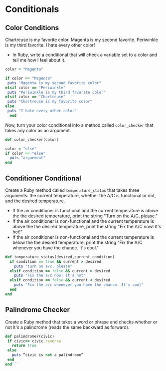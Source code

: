 # Conditionals

## Color Conditions

Chartreuse is my favorite color. Magenta is my second favorite. Periwinkle is my third favorite. I hate every other color!
* In Ruby, write a conditional that will check a variable set to a color and tell me how I feel about it.

```ruby
color = "Magenta"

if color == "Magenta"
 puts "Magenta is my second favorite color"
elsif color == "Periwinkle"
 puts "Periwinkle is my third favorite color"
elsif color == "Chartreuse"
 puts "Chartreuse is my favorite color"
else
 puts "I hate every other color"
  end
```

Now, turn your color conditional into a method called `color_checker` that takes any color as an argument.

```ruby
def color_checker(color)

color = "else"
if color == "else"
  puts "arguement"
end
```

## Conditioner Conditional
Create a Ruby method called `temperature_status` that takes three arguments: the current temperature, whether the A/C is functional or not, and the desired temperature.

  - If the air conditioner is functional and the current temperature is above the the desired temperature, print the string "Turn on the A/C, please."
  - If the air conditioner is non-functional and the current temperature is above the the desired temperature, print the string "Fix the A/C now!  It's hot!"
  - If the air conditioner is non-functional and the current temperature is below the the desired temperature, print the string "Fix the A/C whenever you have the chance. It's cool."

```ruby
def temperature_status(desired,current,condition)
  if condition == true && current > desired
    puts "turn on a/c, please"
  elsif condition == false && current > desired
    puts "Fix the a/c now! it's hot"
  elsif condition == false && current < desired
    puts "Fix the a/c whenever you have the chance. It's cool"
  end
end
```

## Palindrome Checker

Create a Ruby method that takes a word or phrase and checks whether or not it's a palindrome (reads the same backward as forward).

```ruby
def palindrome?(civic)
 if civic== civic.reverse
   return true
 else
   puts “civic is not a palindrome”
 end
end```

